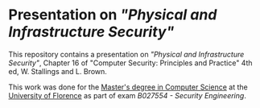 # Presentation on *"Physical and Infrastructure Security"*

This repository contains a presentation on *"Physical and Infrastructure Security"*, Chapter 16 of "Computer Security: Principles and Practice" 4th ed, W. Stallings and L. Brown.

This work was done for the [Master's degree in Computer Science](https://www.informaticamagistrale.unifi.it/) at the [University of Florence](https://www.unifi.it/) as part of exam *B027554 - Security Engineering*.
